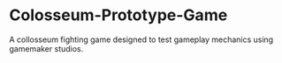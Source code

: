 # Colosseum-Prototype-Game
A collosseum fighting game designed to test gameplay mechanics using gamemaker studios. 
